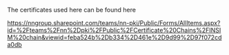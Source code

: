 The certificates used here can be found here

https://nngroup.sharepoint.com/teams/nn-pki/Public/Forms/AllItems.aspx?id=%2Fteams%2Fnn%2Dpki%2FPublic%2FCertificate%20Chains%2FINSIM%20chain&viewid=feba524b%2Db334%2D461e%2D9d99%2D97f072cda0db